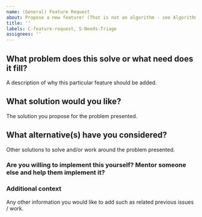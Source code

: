 ```yaml
---
name: (General) Feature Request
about: Propose a new feature! (That is not an algorithm - see Algorithm Request)
title: ''
labels: C-feature-request, S-Needs-Triage
assignees: ''
---
```


<!--
  -- Thanks for filing a `petgraph` issue! Please fill out the template
  -- below. We appreciate it :)
  -->

## What problem does this solve or what need does it fill?

A description of why this particular feature should be added.

## What solution would you like?

The solution you propose for the problem presented.

## What alternative(s) have you considered?

Other solutions to solve and/or work around the problem presented.

### Are you willing to implement this yourself? Mentor someone else and help them implement it?



### Additional context

Any other information you would like to add such as related previous issues / work.